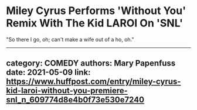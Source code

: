 # Miley Cyrus Performs 'Without You' Remix With The Kid LAROI On 'SNL'

"So there I go, oh; can't make a wife out of a ho, oh."

---
category: COMEDY
authors: Mary Papenfuss
date: 2021-05-09
link: https://www.huffpost.com/entry/miley-cyrus-kid-laroi-without-you-premiere-snl_n_609774d8e4b0f73e530e7240
---
